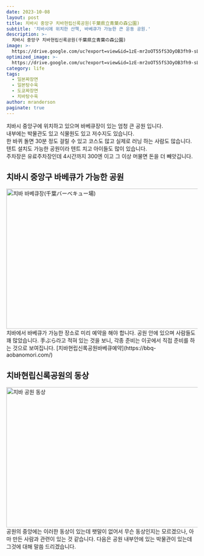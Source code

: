 ```yaml
---
date: 2023-10-08
layout: post
title: 치바시 중앙구 치바현립신록공원(千葉県立青葉の森公園)
subtitle: '치바시에 위치한 산책, 바베큐가 가능한 큰 운동 공원.'
description: >-
  치바시 중앙구 치바현립신록공원(千葉県立青葉の森公園)
image: >-
  https://drive.google.com/uc?export=view&id=1zE-mr2oOT55fS3OyOB3fh9-sLHlkYVYa
optimized_image: >-
  https://drive.google.com/uc?export=view&id=1zE-mr2oOT55fS3OyOB3fh9-sLHlkYVYa
category: life
tags:
  - 일본짜장면
  - 일본탕수육
  - 도쿄짜장면
  - 치바탕수육
author: mranderson
paginate: true
---
```

치바시 중앙구에 위치하고 있으며 바베큐장이 있는 엄청 큰 공원 입니다.  
내부에는 박물관도 있고 식물원도 있고 저수지도 있습니다.  
한 바퀴 돌면 30분 정도 걸릴 수 있고 코스도 많고 실제로 러닝 하는 사람도 많습니다.  
텐트 설치도 가능한 공원이라 텐트 치고 아이들도 많이 있습니다.  
주차장은 유료주차장인데 4시간까지 300엔 이고 그 이상 머물면 돈을 더 빼앗깁니다.  

## 치바시 중앙구 바베큐가 가능한 공원
<img src="https://drive.google.com/uc?export=view&id=1fO57wxk_2slkQ-1DDsGOa5CtcMSF0Ea4"  width="700" height="370" alt="치바 바베큐장(千葉バーベキュー場)">
치바에서 바베큐가 가능한 장소로 미리 예약을 해야 합니다.  
공원 안에 있으며 사람들도 꽤 많았습니다. 手ぶら라고 적혀 있는 것을 보니,  
각종 준비는 이곳에서 직접 준비를 하는 것으로 보여집니다.  
[치바현립신록공원바베큐예약](https://bbq-aobanomori.com/)  

## 치바현립신록공원의 동상
<img src="https://drive.google.com/uc?export=view&id=1H6V97X4xJ9fisJj-P6tW9n7iYP2xgdIf"  width="700" height="370" alt="치바 공원 동상">
공원의 중앙에는 이러한 동상이 있는데 팻말이 없어서  
무슨 동상인지는 모르겠으나, 아마 만든 사람과 관련이 있는 것 같습니다.  
다음은 공원 내부안에 있는 박물관이 있는데 그것에 대해 말씀 드리겠습니다.  